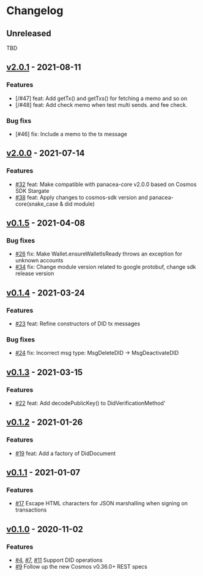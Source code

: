 # Changelog

## Unreleased

TBD

## [v2.0.1](https://github.com/medibloc/panacea-java/releases/tag/v2.0.1) - 2021-08-11

### Features
- [/#47] feat: Add getTx() and getTxs() for fetching a memo and so on
- [/#48] feat: Add check memo when test multi sends. and fee check.

### Bug fixs
- [\#46] fix: Include a memo to the tx message

## [v2.0.0](https://github.com/medibloc/panacea-java/releases/tag/v2.0.0) - 2021-07-14 

### Features
- [\#32](https://github.com/medibloc/panacea-java/pull/32) feat: Make compatible with panacea-core v2.0.0 based on Cosmos SDK Stargate
- [\#38](https://github.com/medibloc/panacea-java/pull/38) feat: Apply changes to cosmos-sdk version and panacea-core(snake_case & did module)

## [v0.1.5](https://github.com/medibloc/panacea-java/releases/tag/v0.1.5) - 2021-04-08

### Bug fixes

- [\#26](https://github.com/medibloc/panacea-java/pull/26) fix: Make Wallet.ensureWalletIsReady throws an exception for unknown accounts
- [\#34](https://github.com/medibloc/panacea-java/pull/34) fix: Change module version related to google protobuf, change sdk release version

## [v0.1.4](https://github.com/medibloc/panacea-java/releases/tag/v0.1.4) - 2021-03-24

### Features

- [\#23](https://github.com/medibloc/panacea-java/pull/23) feat: Refine constructors of DID tx messages

### Bug fixes

- [\#24](https://github.com/medibloc/panacea-java/pull/24) fix: Incorrect msg type: MsgDeleteDID -> MsgDeactivateDID


## [v0.1.3](https://github.com/medibloc/panacea-java/releases/tag/v0.1.3) - 2021-03-15

### Features

- [\#22](https://github.com/medibloc/panacea-java/pull/22) feat: Add decodePublicKey() to DidVerificationMethod'


## [v0.1.2](https://github.com/medibloc/panacea-java/releases/tag/v0.1.2) - 2021-01-26

### Features

- [\#19](https://github.com/medibloc/panacea-java/pull/19) feat: Add a factory of DidDocument


## [v0.1.1](https://github.com/medibloc/panacea-java/releases/tag/v0.1.1) - 2021-01-07

### Features

- [\#17](https://github.com/medibloc/panacea-java/pull/17) Escape HTML characters for JSON marshalling when signing on transactions


## [v0.1.0](https://github.com/medibloc/panacea-java/releases/tag/v0.1.0) - 2020-11-02

### Features

- [\#4](https://github.com/medibloc/panacea-java/pull/4), [\#7](https://github.com/medibloc/panacea-java/pull/7), [\#11](https://github.com/medibloc/panacea-java/pull/11) Support DID operations
- [\#9](https://github.com/medibloc/panacea-java/pull/9) Follow up the new Cosmos v0.36.0+ REST specs 
